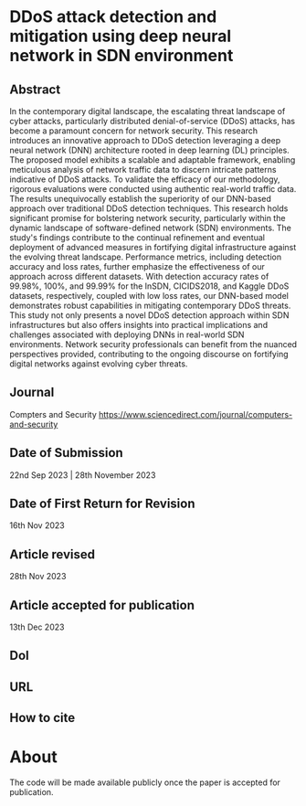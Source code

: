 # DDoS attack detection and mitigation using deep neural network in SDN environment

## Abstract
In the contemporary digital landscape, the escalating threat landscape of cyber attacks, particularly distributed denial-of-service (DDoS) attacks, has become a paramount concern for network security. This research introduces an innovative approach to DDoS detection leveraging a deep neural network (DNN) architecture rooted in deep learning (DL) principles. The proposed model exhibits a scalable and adaptable framework, enabling meticulous analysis of network traffic data to discern intricate patterns indicative of DDoS attacks. To validate the efficacy of our methodology, rigorous evaluations were conducted using authentic real-world traffic data. The results unequivocally establish the superiority of our DNN-based approach over traditional DDoS detection techniques. This research holds significant promise for bolstering network security, particularly within the dynamic landscape of software-defined network (SDN) environments. The study's findings contribute to the continual refinement and eventual deployment of advanced measures in fortifying digital infrastructure against the evolving threat landscape. Performance metrics, including detection accuracy and loss rates, further emphasize the effectiveness of our approach across different datasets. With detection accuracy rates of 99.98%, 100%, and 99.99% for the InSDN, CICIDS2018, and Kaggle DDoS datasets, respectively, coupled with low loss rates, our DNN-based model demonstrates robust capabilities in mitigating contemporary DDoS threats. This study not only presents a novel DDoS detection approach within SDN infrastructures but also offers insights into practical implications and challenges associated with deploying DNNs in real-world SDN environments. Network security professionals can benefit from the nuanced perspectives provided, contributing to the ongoing discourse on fortifying digital networks against evolving cyber threats.

## Journal
Compters and Security
https://www.sciencedirect.com/journal/computers-and-security

## Date of Submission
22nd Sep 2023 | 28th November 2023

## Date of First Return for Revision
16th Nov 2023

## Article revised
28th Nov 2023

## Article accepted for publication
13th Dec 2023

## DoI

## URL

## How to cite

# About
The code will be made available publicly once the paper is accepted for publication.

